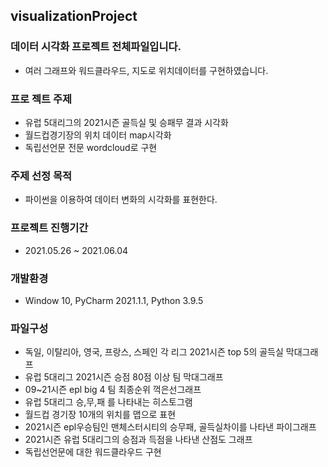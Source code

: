 ## visualizationProject
### 데이터 시각화 프로젝트 전체파일입니다.
- 여러 그래프와 워드클라우드, 지도로 위치데이터를 구현하였습니다.

### 프로 젝트 주제
- 유럽 5대리그의 2021시즌 골득실 및 승패무 결과 시각화
- 월드컵경기장의 위치 데이터 map시각화
- 독립선언문 전문 wordcloud로 구현 

### 주제 선정 목적
- 파이썬을 이용하여 데이터 변화의 시각화를 표현한다.

### 프로젝트 진행기간
- 2021.05.26 ~ 2021.06.04

### 개발환경
- Window 10, PyCharm 2021.1.1, Python 3.9.5

### 파일구성
- 독일, 이탈리아, 영국, 프랑스, 스페인 각 리그 2021시즌 top 5의 골득실 막대그래프
- 유럽 5대리그 2021시즌 승점 80점 이상 팀 막대그래프
- 09~21시즌 epl big 4 팀 최종순위 꺽은선그래프
- 유럽 5대리그 승,무,패 를 나타내는 히스토그램
- 월드컵 경기장 10개의 위치를 맵으로 표현
- 2021시즌 epl우승팀인 맨체스터시티의 승무패, 골득실차이를 나타낸 파이그래프
- 2021시즌 유럽 5대리그의 승점과 득점을 나타낸 산점도 그래프
- 독립선언문에 대한 워드클라우드 구현
